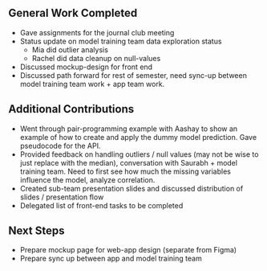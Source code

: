 ## General Work Completed
- Gave assignments for the journal club meeting
- Status update on model training team data exploration status
    - Mia did outlier analysis
    - Rachel did data cleanup on null-values
- Discussed mockup-design for front end
- Discussed path forward for rest of semester, need sync-up between model training team work + app team work.

## Additional Contributions
- Went through pair-programming example with Aashay to show an example of how to create and apply the dummy model prediction. Gave pseudocode for the API.
- Provided feedback on handling outliers / null values (may not be wise to just replace with the median), conversation with Saurabh + model training team. Need to first see how much the missing variables influence the model, analyze correlation.
- Created sub-team presentation slides and discussed distribution of slides / presentation flow
- Delegated list of front-end tasks to be completed 

## Next Steps
- Prepare mockup page for web-app design (separate from Figma)
- Prepare sync up between app and model training team
